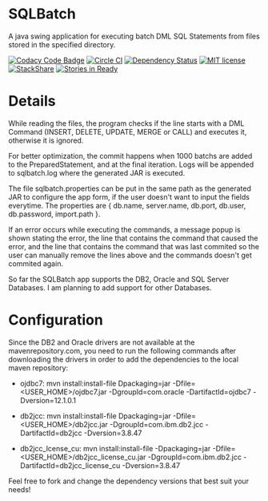 # SQLBatch
A java swing application for executing batch DML SQL Statements from files stored in the specified directory.

[![Codacy Code Badge](https://api.codacy.com/project/badge/grade/d739b8f7d5714a73967803de79e041cd)](https://www.codacy.com/app/java-sqlbatch)
[![Circle CI](http://circleci.com/gh/nickrfer/java-sqlbatch.svg?style=svg)](http://circleci.com/gh/nickrfer/java-sqlbatch)
[![Dependency Status](https://dependencyci.com/github/nickrfer/java-sqlbatch/badge)](https://dependencyci.com/github/nickrfer/java-sqlbatch)
[![MIT license](http://img.shields.io/badge/license-MIT-brightgreen.svg)](http://opensource.org/licenses/MIT)
[![StackShare](http://img.shields.io/badge/tech-stack-0690fa.svg?style=flat)](http://stackshare.io/nickrfer/sqlbatch)
[![Stories in Ready](https://badge.waffle.io/nickrfer/sqlbatch.png?label=ready&title=Ready)](https://waffle.io/nickrfer/sqlbatch)

# Details

While reading the files, the program checks if the line starts with a DML Command (INSERT, DELETE, UPDATE, MERGE or CALL) and executes it, otherwise it is ignored.

For better optimization, the commit happens when 1000 batchs are added to the PreparedStatement, and at the final iteration.
Logs will be appended to sqlbatch.log where the generated JAR is executed.

The file sqlbatch.properties can be put in the same path as the generated JAR to configure the app form, if the user doesn't want to input the fields everytime. The properties are { db.name, server.name, db.port, db.user, db.password, import.path }.

If an error occurs while executing the commands, a message popup is shown stating the error, the line that contains the command that caused the error, and the line that contains the command that was last commited so the user can manually remove the lines above and the commands doesn't get commited again.

So far the SQLBatch app supports the DB2, Oracle and SQL Server Databases. I am planning to add support for other Databases.

# Configuration
Since the DB2 and Oracle drivers are not available at the mavenrepository.com, you need to run the following commands after downloading the drivers in order to add the dependencies to the local maven repository:

- ojdbc7:
mvn install:install-file Dpackaging=jar -Dfile=<USER_HOME>/ojdbc7.jar -DgroupId=com.oracle -DartifactId=ojdbc7 -Dversion=12.1.0.1

- db2jcc:
mvn install:install-file Dpackaging=jar -Dfile=<USER_HOME>/db2jcc.jar -DgroupId=com.ibm.db2.jcc -DartifactId=db2jcc -Dversion=3.8.47

- db2jcc_lcense_cu:
mvn install:install-file -Dpackaging=jar -Dfile=<USER_HOME>/db2jcc_license_cu.jar -DgroupId=com.ibm.db2.jcc -DartifactId=db2jcc_license_cu -Dversion=3.8.47

Feel free to fork and change the dependency versions that best suit your needs!
